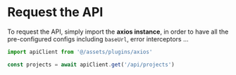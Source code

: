 # Request the API

To request the API, simply import the **axios instance**, in order to have all the pre-configured configs including `baseUrl`, error interceptors ...

``` ts
import apiClient from '@/assets/plugins/axios'

const projects = await apiClient.get('/api/projects')
```